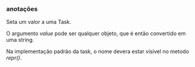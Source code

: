 ### anotações ###

Seta um valor a uma Task.

O argumento *value* pode ser qualquer objeto, que é então convertido em uma string.

Na implementação padrão da task, o nome devera estar visivel no metodo *repr()*.
